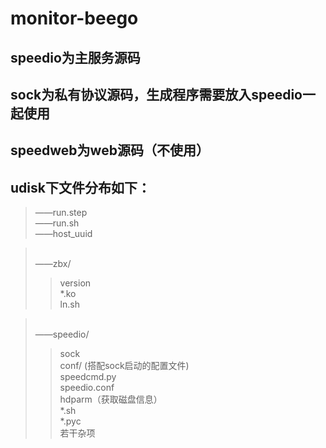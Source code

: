 # monitor-beego

speedio为主服务源码
-
sock为私有协议源码，生成程序需要放入speedio一起使用
-
speedweb为web源码（不使用）
-

udisk下文件分布如下：
-
>——run.step
<br>——run.sh
<br>——host_uuid

><br>——zbx/
>>version
<br>*.ko
<br>ln.sh

><br>——speedio/
>>sock
<br>conf/ (搭配sock启动的配置文件)
<br>speedcmd.py
<br>speedio.conf
<br>hdparm（获取磁盘信息）
<br> *.sh
<br> *.pyc
<br>若干杂项
